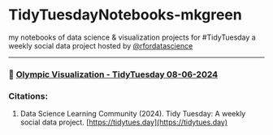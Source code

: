 # TidyTuesdayNotebooks-mkgreen
my notebooks of data science &amp; visualization projects for #TidyTuesday a weekly social data project hosted by [@rfordatascience](https://github.com/rfordatascience/tidytuesday)

---
### 📔 [Olympic Visualization - TidyTuesday 08-06-2024](https://github.com/mkgreen/TidyTuesdayNotebooks-mkgreen/blob/main/OlympicData.md#tidytuesdaynotebooks-mkgreen)

### Citations:
1. Data Science Learning Community (2024). Tidy Tuesday: A weekly social data project. [https://tidytues.day](https://tidytues.day)
